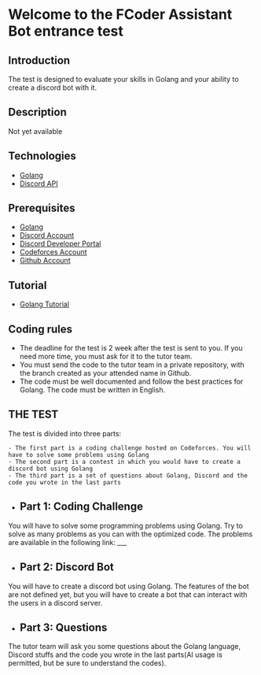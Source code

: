 # Welcome to the FCoder Assistant Bot entrance test

## Introduction

The test is designed to evaluate your skills in Golang and your ability to create a discord bot with it.

## Description

Not yet available

## Technologies

- [Golang](https://go.dev/)
- [Discord API](https://github.com/bwmarrin/discordgo)

## Prerequisites

- [Golang](https://golang.org/doc/install)
- [Discord Account](https://discord.com/)
- [Discord Developer Portal](https://discord.com/developers/applications)
- [Codeforces Account](https://codeforces.com/)
- [Github Account](https://github.com/)

## Tutorial

- [Golang Tutorial](https://tour.golang.org/welcome/1)

## Coding rules

- The deadline for the test is 2 week after the test is sent to you. If you need more time, you must ask for it to the tutor team.
- You must send the code to the tutor team in a private repository, with the branch created as your attended name in Github.
- The code must be well documented and follow the best practices for Golang. The code must be written in English.

## THE TEST

The test is divided into three parts:

    - The first part is a coding challenge hosted on Codeforces. You will have to solve some problems using Golang
    - The second part is a contest in which you would have to create a discord bot using Golang
    - The third part is a set of questions about Golang, Discord and the code you wrote in the last parts
  
- ## Part 1: Coding Challenge

You will have to solve some programming problems using Golang. Try to solve as many problems as you can with the optimized code. The problems are available in the following link: ___

- ## Part 2: Discord Bot

You will have to create a discord bot using Golang. The features of the bot are not defined yet, but you will have to create a bot that can interact with the users in a discord server.

- ## Part 3: Questions

The tutor team will ask you some questions about the Golang language, Discord stuffs and the code you wrote in the last parts(AI usage is permitted, but be sure to understand the codes).
